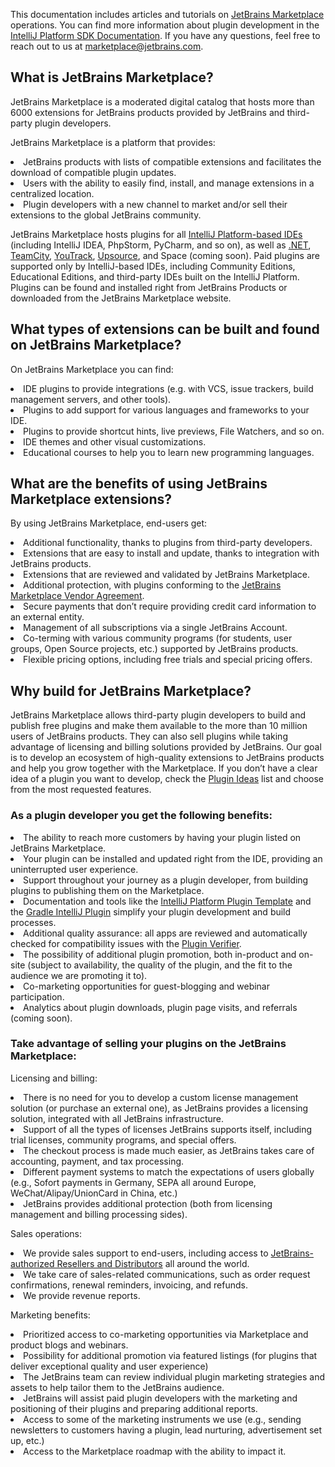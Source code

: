 [//]: # (title: JetBrains Marketplace)

This documentation includes articles and tutorials on <a href="https://plugins.jetbrains.com/">JetBrains Marketplace</a> operations. You can find more information about plugin development in the <a href="https://plugins.jetbrains.com/docs/intellij/welcome.html">IntelliJ Platform SDK Documentation</a>. If you have any questions, feel free to reach out to us at <a href="mailto:marketplace@jetbrains.com">marketplace@jetbrains.com</a>.

## What is JetBrains Marketplace?

JetBrains Marketplace is a moderated digital catalog that hosts more than 6000 extensions for JetBrains products provided by JetBrains and third-party plugin developers.

<p>JetBrains Marketplace is a platform that provides:
<list>
  <li>JetBrains products with lists of compatible extensions and facilitates the download of compatible plugin updates.</li>
  <li>Users with the ability to easily find, install, and manage extensions in a centralized location.</li>
  <li>Plugin developers with a new channel to market and/or sell their extensions to the global JetBrains community.</li>
 </list></p>
JetBrains Marketplace hosts plugins for all <a href="https://plugins.jetbrains.com/">IntelliJ Platform-based IDEs</a> (including IntelliJ IDEA, PhpStorm, PyCharm, and so on), as well as <a href="https://plugins.jetbrains.com/resharper">.NET</a>, <a href="https://plugins.jetbrains.com/teamcity">TeamCity</a>, <a href="https://plugins.jetbrains.com/youtrack">YouTrack</a>, <a href="https://plugins.jetbrains.com/upsource">Upsource</a>, and Space (coming soon). Paid plugins are supported only by IntelliJ-based IDEs, including Community Editions, Educational Editions, and third-party IDEs built on the IntelliJ Platform. 
Plugins can be found and installed right from JetBrains Products or downloaded from the JetBrains Marketplace website.

## What types of extensions can be built and found on JetBrains Marketplace?

<p>On JetBrains Marketplace you can find:
<list>
  <li>IDE plugins to provide integrations (e.g. with VCS, issue trackers, build management servers, and other tools).</li>
  <li>Plugins to add support for various languages and frameworks to your IDE.</li>
  <li>Plugins to provide shortcut hints, live previews, File Watchers, and so on.</li>
  <li>IDE themes and other visual customizations.</li>
  <li>Educational courses to help you to learn new programming languages.</li>
</list></p>

## What are the benefits of using JetBrains Marketplace extensions?

<p>By using JetBrains Marketplace, end-users get:
<list>
  <li>Additional functionality, thanks to plugins from third-party developers.</li>
  <li>Extensions that are easy to install and update, thanks to integration with JetBrains products.</li>
  <li>Extensions that are reviewed and validated by JetBrains Marketplace.</li>
  <li>Additional protection, with plugins conforming to the <a href="https://plugins.jetbrains.com/legal/developer-agreement">JetBrains Marketplace Vendor Agreement</a>.</li>
  <li>Secure payments that don’t require providing credit card information to an external entity.</li>
  <li>Management of all subscriptions via a single JetBrains Account.</li>
  <li>Co-terming with various community programs (for students, user groups, Open Source projects, etc.) supported by JetBrains products.</li>
  <li>Flexible pricing options, including free trials and special pricing offers.</li>
</list></p>

## Why build for JetBrains Marketplace?

JetBrains Marketplace allows third-party plugin developers to build and publish <control>free plugins</control> and make them available to the more than 10 million users of JetBrains products. They can also <control>sell plugins</control> while taking advantage of licensing and billing solutions provided by JetBrains. Our goal is to develop an ecosystem of high-quality extensions to JetBrains products and help you grow together with the Marketplace. If you don’t have a clear idea of a plugin you want to develop, check the <a href="https://plugins.jetbrains.com/plugin-ideas">Plugin Ideas</a> list and choose from the most requested features.

### As a plugin developer you get the following benefits:

<p><list>
  <li>The ability to reach more customers by having your plugin listed on JetBrains Marketplace.</li>
  <li>Your plugin can be installed and updated right from the IDE, providing an uninterrupted user experience.</li>
  <li>Support throughout your journey as a plugin developer, from building plugins to publishing them on the Marketplace.</li>
  <li>Documentation and tools like the <a href="https://plugins.jetbrains.com/docs/intellij/github-template.html">IntelliJ Platform Plugin Template</a> and the <a href="https://lp.jetbrains.com/gradle-intellij-plugin/">Gradle IntelliJ Plugin</a> simplify your plugin development and build processes.</li>
  <li> Additional quality assurance: all apps are reviewed and automatically checked for compatibility issues with the <a href="https://github.com/JetBrains/intellij-plugin-verifier">Plugin Verifier</a>.</li>
  <li>The possibility of additional plugin promotion, both in-product and on-site (subject to availability, the quality of the plugin, and the fit to the audience we are promoting it to).</li>
  <li>Co-marketing opportunities for guest-blogging and webinar participation.</li>
  <li>Analytics about plugin downloads, plugin page visits, and referrals (coming soon).</li>
</list></p>

### Take advantage of selling your plugins on the JetBrains Marketplace:

<p><control>Licensing and billing:</control>
<list>
 <li>There is no need for you to develop a custom license management solution (or purchase an external one), as JetBrains provides a licensing solution, integrated with all JetBrains infrastructure.</li>
 <li>Support of all the types of licenses JetBrains supports itself, including trial licenses, community programs, and special offers.</li>
 <li>The checkout process is made much easier, as JetBrains takes care of accounting, payment, and tax processing.</li>
 <li>Different payment systems to match the expectations of users globally (e.g., Sofort payments in Germany, SEPA all around Europe, WeChat/Alipay/UnionCard in China, etc.)</li>
 <li>JetBrains provides additional protection (both from licensing management and billing processing sides).</li>
</list></p>

<p><control>Sales operations:</control>
<list>
 <li>We provide sales support to end-users, including access to <a href="https://www.jetbrains.com/company/partners/#profession=reseller">JetBrains-authorized Resellers and Distributors</a> all around the world.</li>
 <li>We take care of sales-related communications, such as order request confirmations, renewal reminders, invoicing, and refunds.</li>
 <li>We provide revenue reports.</li>
</list></p>

<p><control>Marketing benefits:</control>
<list>
 <li>Prioritized access to co-marketing opportunities via Marketplace and product blogs and webinars.</li>
 <li>Possibility for additional promotion via featured listings (for plugins that deliver exceptional quality and user experience)</li>
 <li>The JetBrains team can review individual plugin marketing strategies and assets to help tailor them to the JetBrains audience.</li>
 <li>JetBrains will assist paid plugin developers with the marketing and positioning of their plugins and preparing additional reports.</li>
 <li>Access to some of the marketing instruments we use (e.g., sending newsletters to customers having a plugin, lead nurturing, advertisement set up, etc.)</li>
 <li>Access to the Marketplace roadmap with the ability to impact it.</li>
</list></p>